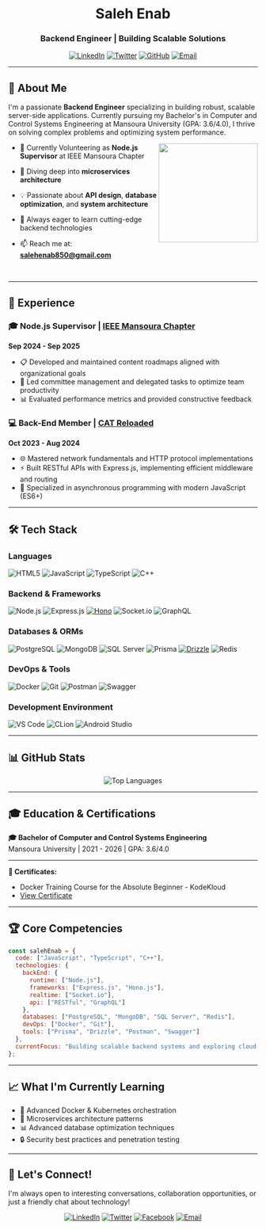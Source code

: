 
<div align="center">
  
# Saleh Enab
  
  
  ### Backend Engineer | Building Scalable Solutions


  
  [![LinkedIn](https://img.shields.io/badge/LinkedIn-%230077B5.svg?style=for-the-badge&logo=linkedin&logoColor=white)](https://www.linkedin.com/in/saleh-enab2/)
  [![Twitter](https://img.shields.io/badge/Twitter-%231DA1F2.svg?style=for-the-badge&logo=Twitter&logoColor=white)](https://x.com/SalehEnab?t=yuvZ5GztoIJAApnQW7ckIQ&s=09)
  [![GitHub](https://img.shields.io/badge/GitHub-%23121011.svg?style=for-the-badge&logo=github&logoColor=white)](https://github.com/Saleh-enab)
  [![Email](https://img.shields.io/badge/Email-D14836?style=for-the-badge&logo=gmail&logoColor=white)](mailto:salehenab850@gmail.com)
  
</div>

---

## 🚀 About Me

I'm a passionate **Backend Engineer** specializing in building robust, scalable server-side applications. Currently pursuing my Bachelor's in Computer and Control Systems Engineering at Mansoura University (GPA: 3.6/4.0), I thrive on solving complex problems and optimizing system performance.

  <img align='right' src='https://user-images.githubusercontent.com/5713670/87202985-820dcb80-c2b6-11ea-9f56-7ec461c497c3.gif' width='200'>

- 🔭 Currently Volunteering as **Node.js Supervisor** at IEEE Mansoura Chapter
- 🌱 Diving deep into **microservices architecture**
- 💡 Passionate about **API design**, **database optimization**, and **system architecture**
- 🎯 Always eager to learn cutting-edge backend technologies
- 📫 Reach me at: **salehenab850@gmail.com**

  <br>
---

## 💼 Experience

### 🎓 Node.js Supervisor | [IEEE Mansoura Chapter](https://www.ieeemansb.org/)
**Sep 2024 - Sep 2025**
- 📋 Developed and maintained content roadmaps aligned with organizational goals
- 👥 Led committee management and delegated tasks to optimize team productivity
- 📊 Evaluated performance metrics and provided constructive feedback

### 💻 Back-End Member | [CAT Reloaded](https://catreloaded.org/)
**Oct 2023 - Aug 2024**
- 🌐 Mastered network fundamentals and HTTP protocol implementations
- ⚡ Built RESTful APIs with Express.js, implementing efficient middleware and routing
- 🔄 Specialized in asynchronous programming with modern JavaScript (ES6+)
---

## 🛠️ Tech Stack

### Languages
![HTML5](https://img.shields.io/badge/HTML5-%23E34F26.svg?style=for-the-badge&logo=html5&logoColor=white)
![JavaScript](https://img.shields.io/badge/JavaScript-%23323330.svg?style=for-the-badge&logo=javascript&logoColor=%23F7DF1E)
![TypeScript](https://img.shields.io/badge/TypeScript-007ACC?style=for-the-badge&logo=typescript&logoColor=white)
![C++](https://img.shields.io/badge/C++-%2300599C.svg?style=for-the-badge&logo=c%2B%2B&logoColor=white)

### Backend & Frameworks
![Node.js](https://img.shields.io/badge/Node.js-6DA55F?style=for-the-badge&logo=node.js&logoColor=white)
![Express.js](https://img.shields.io/badge/Express.js-%23404d59.svg?style=for-the-badge&logo=express&logoColor=%2361DAFB)
[![Hono](https://img.shields.io/badge/Hono-E36002?style=for-the-badge&logo=hono&logoColor=fff)](#)
![Socket.io](https://img.shields.io/badge/Socket.io-black?style=for-the-badge&logo=socket.io&badgeColor=010101)
![GraphQL](https://img.shields.io/badge/GraphQL-E10098?style=for-the-badge&logo=graphql&logoColor=white)

### Databases & ORMs
![PostgreSQL](https://img.shields.io/badge/PostgreSQL-%23316192.svg?style=for-the-badge&logo=postgresql&logoColor=white)
![MongoDB](https://img.shields.io/badge/MongoDB-%234ea94b.svg?style=for-the-badge&logo=mongodb&logoColor=white)
![SQL Server](https://img.shields.io/badge/SQL%20Server-CC2927?style=for-the-badge&logo=microsoft%20sql%20server&logoColor=white)
![Prisma](https://img.shields.io/badge/Prisma-2D3748?style=for-the-badge&logo=prisma&logoColor=white)
[![Drizzle](https://img.shields.io/badge/Drizzle-C5F74F?style=for-the-badge&logo=drizzle&logoColor=000)](#)
![Redis](https://img.shields.io/badge/Redis-%23DD0031.svg?style=for-the-badge&logo=redis&logoColor=white)

### DevOps & Tools
![Docker](https://img.shields.io/badge/Docker-%230db7ed.svg?style=for-the-badge&logo=docker&logoColor=white)
![Git](https://img.shields.io/badge/Git-%23F05033.svg?style=for-the-badge&logo=git&logoColor=white)
![Postman](https://img.shields.io/badge/Postman-FF6C37?style=for-the-badge&logo=postman&logoColor=white)
![Swagger](https://img.shields.io/badge/Swagger-%23Clojure?style=for-the-badge&logo=swagger&logoColor=white)

### Development Environment
![VS Code](https://img.shields.io/badge/VS%20Code-0078d7.svg?style=for-the-badge&logo=visual-studio-code&logoColor=white)
![CLion](https://img.shields.io/badge/CLion-000000?style=for-the-badge&logo=clion&logoColor=white)
![Android Studio](https://img.shields.io/badge/Android%20Studio-3DDC84.svg?style=for-the-badge&logo=android-studio&logoColor=white)

---

## 📊 GitHub Stats

<div align="center">
  
  ![Top Languages](https://github-readme-stats.vercel.app/api/top-langs/?username=Saleh-enab&layout=compact&theme=tokyonight&hide_border=true)
    
</div>

---

## 🎓 Education & Certifications

**🎓 Bachelor of Computer and Control Systems Engineering**  
Mansoura University | 2021 - 2026 | GPA: 3.6/4.0


---

**📜 Certificates:**
- Docker Training Course for the Absolute Beginner - KodeKloud
- [View Certificate](https://learn.kodekloud.com/user/certificate/dd3e1abc-a5df-4017-ab8b-1bd91415cc55)

---
## 🏆 Core Competencies

```javascript
const salehEnab = {
  code: ["JavaScript", "TypeScript", "C++"],
  technologies: {
    backEnd: {
      runtime: ["Node.js"],
      frameworks: ["Express.js", "Hono.js"],
      realtime: ["Socket.io"],
      api: ["RESTful", "GraphQL"]
    },
    databases: ["PostgreSQL", "MongoDB", "SQL Server", "Redis"],
    devOps: ["Docker", "Git"],
    tools: ["Prisma", "Drizzle", "Postman", "Swagger"]
  },
  currentFocus: "Building scalable backend systems and exploring cloud architectures"
};
```

---

## 📈 What I'm Currently Learning

- 🐳 Advanced Docker & Kubernetes orchestration
- 🔄 Microservices architecture patterns
- 📊 Advanced database optimization techniques
- 🔒 Security best practices and penetration testing

---

## 🤝 Let's Connect!

I'm always open to interesting conversations, collaboration opportunities, or just a friendly chat about technology!

<div align="center">
  
  [![LinkedIn](https://img.shields.io/badge/LinkedIn-%230077B5.svg?style=for-the-badge&logo=linkedin&logoColor=white)](https://www.linkedin.com/in/saleh-enab2/)
  [![Twitter](https://img.shields.io/badge/Twitter-%231DA1F2.svg?style=for-the-badge&logo=Twitter&logoColor=white)](https://x.com/SalehEnab?t=yuvZ5GztoIJAApnQW7ckIQ&s=09)
  [![Facebook](https://img.shields.io/badge/Facebook-%231877F2.svg?style=for-the-badge&logo=Facebook&logoColor=white)](https://www.facebook.com/SalehEnab/)
  [![Email](https://img.shields.io/badge/Email-D14836?style=for-the-badge&logo=gmail&logoColor=white)](mailto:salehenab850@gmail.com)

</div>
